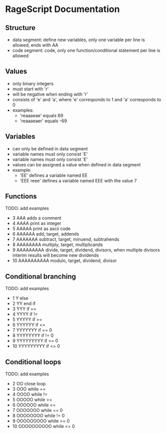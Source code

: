 # RageScript Documentation

## Structure
- data segment: define new variables, only one variable per line is allowed, ends with AA 
- code segment: code, only one function/conditional statement per line is allowed

## Values
- only binary integers
- must start with 'r'
- will be negative when ending with 'r'
- consists of 'e' and 'a', where 'e' corresponds to 1 and 'a' corresponds to 0
- examples:   
  - 'reaaaeae' equals 69
  - 'reaaaeaer' equals -69

## Variables
- can only be defined in data segment
- variable names must only consist 'E'
- variable names must only consist 'E'
- values can be assigned a value when defined in data segment
- example:
  - 'EE' defines a variable named EE
  - 'EEE reee' defines a variable named EEE with the value 7

## Functions
TODO: add examples
- 3 AAA adds a comment
- 4 AAAA print as integer
- 5 AAAAA print as ascii code
- 6 AAAAAA add, target, addends
- 7 AAAAAAA subtract, target, minuend, subtrahends
- 8 AAAAAAAA multiply, target, multiplicands
- 9 AAAAAAAAA divide, target, dividend, divisors, when multiple divisors interim results will become new dividends
- 10 AAAAAAAAAA modulo, target, dividend, divisor

## Conditional branching
TODO: add examples
- 1 Y else
- 2 YY end if
- 3 YYY if ==
- 4 YYYY if !=
- 5 YYYYY if >=
- 6 YYYYYY if <=
- 7 YYYYYYY if == 0
- 8 YYYYYYYY if != 0
- 9 YYYYYYYYY if >= 0
- 10 YYYYYYYYY if <= 0

## Conditional loops
TODO: add examples
- 2 OO close loop
- 3 OOO while ==
- 4 OOOO while !=
- 5 OOOOO while >=
- 6 OOOOOO while <=
- 7 OOOOOOO while == 0
- 8 OOOOOOOO while != 0
- 9 OOOOOOOOO while >= 0
- 10 OOOOOOOOOO while <= 0
